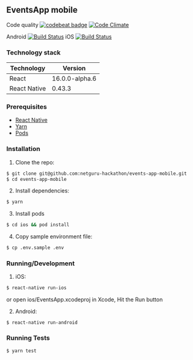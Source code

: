## EventsApp mobile

Code quality [![codebeat badge](https://codebeat.co/badges/6229e7ee-d790-444c-8905-2a29c557d294)](https://codebeat.co/projects/github-com-netguru-hackathon-events-app-mobile-master)
[![Code Climate](https://codeclimate.com/github/netguru-hackathon/events-app-mobile/badges/gpa.svg)](https://codeclimate.com/github/netguru-hackathon/events-app-mobile)

Android [![Build Status](https://www.bitrise.io/app/ea788d371b493b45.svg?token=gQzdV-OK6RBcEElLAtRvSA)](https://www.bitrise.io/app/ea788d371b493b45)
iOS [![Build Status](https://www.bitrise.io/app/e41270c9ddb1fbf3.svg?token=kyL8B1JF1S-Dy_GDq6XHIQ)](https://www.bitrise.io/app/e41270c9ddb1fbf3)

### Technology stack
| Technology     | Version          |
|----------------|------------------|
| React          | 16.0.0-alpha.6   |
| React Native   | 0.43.3           |

### Prerequisites
* [React Native](https://facebook.github.io/react-native/docs/getting-started.html)
* [Yarn](https://yarnpkg.com/en/docs/install)
* [Pods](https://cocoapods.org/)

### Installation
1. Clone the repo:
```bash
$ git clone git@github.com:netguru-hackathon/events-app-mobile.git
$ cd events-app-mobile
```

2. Install dependencies:
```bash
$ yarn
```

3. Install pods
```bash
$ cd ios && pod install
```

4. Copy sample environment file:
```bash
$ cp .env.sample .env
```

### Running/Development
1. iOS:
```bash
$ react-native run-ios
```
or open ios/EventsApp.xcodeproj in Xcode, Hit the Run button

2. Android:
```
$ react-native run-android
```

### Running Tests
```bash
$ yarn test
```
